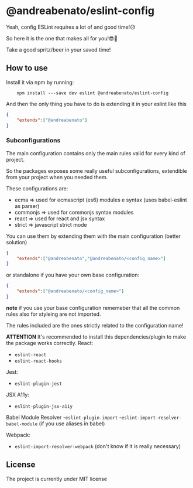 # @andreabenato/eslint-config

Yeah, config ESLint requires a lot of and good time!:disappointed_relieved:

So here it is the one that makes all for you!:sunglasses::guitar:

Take a good spritz/beer in your saved time!

## How to use 

Install it via npm by running:

```
    npm install ---save dev eslint @andreabenato/eslint-config
```

And then the only thing you have to do is extending it in your eslint like this

```json
{
    "extends":["@andreabenato"]
}
```

### Subconfigurations

The main configuration contains only the main rules valid for every kind of project.

So the packages exposes some really useful subconfigurations, extendible from your project when you needed them.

These configurations are: 

- ecma => used for ecmascript (es6) modules e syntax (uses babel-eslint as parser)
- commonjs => used for commonjs syntax modules
- react => used for react and jsx syntax
- strict => javascript strict mode

You can use them by extending them with the main configuration (better solution)
```json
{
    "extends":["@andreabenato","@andreabenato/<config_name>"]
}
```

or standalone if you have your own base configuration: 
```json
{
    "extends":["@andreabenato/<config_name>"]
}
```
**note**
if you use your base configuration rememeber that all the common rules also for styleing are not imported.

The rules included are the ones strictly related to the configuration name!

**ATTENTION** 
It's recommended to install this dependencies/plugin to make the package works correctly.
React:
- `eslint-react`
- `eslint-react-hooks`

Jest: 
- `eslint-plugin-jest`

JSX A11y:
- `eslint-plugin-jsx-a11y`

Babel Module Resolver
-`eslint-plugin-import`
-`eslint-import-resolver-babel-module` (if you use aliases in babel)

Webpack: 
- `eslint-import-resolver-webpack` (don't know if it is really necessary)

## License

The project is currently under MIT license
